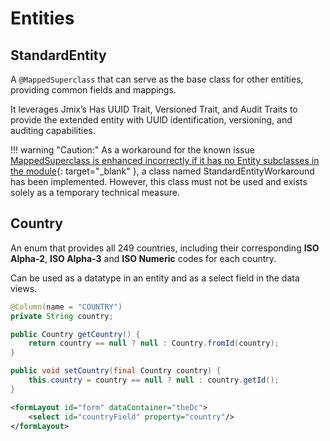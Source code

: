 # Entities

## StandardEntity
<!-- md:version 1.0.0 -->

A `@MappedSuperclass` that can serve as the base class for other entities, providing common fields and mappings.

It leverages Jmix’s Has UUID Trait, Versioned Trait, and Audit Traits to provide the extended entity with UUID identification, versioning, and auditing capabilities.

!!! warning "Caution:"
    As a workaround for the known issue [MappedSuperclass is enhanced incorrectly if it has no Entity subclasses in the module](https://github.com/jmix-framework/jmix/issues/317){: target="_blank" }, a class named StandardEntityWorkaround has been implemented. However, this class must not be used and exists solely as a temporary technical measure.

## Country
<!-- md:version 1.0.0 -->

An enum that provides all 249 countries, including their corresponding **ISO Alpha-2**, **ISO Alpha-3** and **ISO Numeric** codes for each country.

Can be used as a datatype in an entity and as a select field in the data views.

```java title="Entity"
@Column(name = "COUNTRY")
private String country;

public Country getCountry() {
    return country == null ? null : Country.fromId(country);
}

public void setCountry(final Country country) {
    this.country = country == null ? null : country.getId();
}
```

```xml title="Detail View"
<formLayout id="form" dataContainer="theDc">
    <select id="countryField" property="country"/>
</formLayout>
```